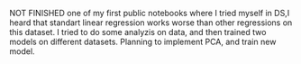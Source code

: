 NOT FINISHED
one of my first public notebooks where I tried myself in DS,I heard that standart linear regression works worse than other regressions on this dataset. I tried to do some analyzis on data, and then trained two models on different datasets.
Planning to implement PCA, and train new model.
